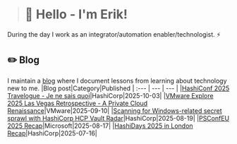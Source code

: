 > # 👾 Hello - I'm Erik!
During the day I work as an integrator/automation enabler/technologist. ⚡
## ✏️ Blog
I maintain a [blog](https://blog.graa.dev) where I document lessons from learning about technology new to me.
|Blog post|Category|Published
| :--- | --- | --- |
|[HashiConf 2025 Travelogue - Je ne sais quoi](https://blog.graa.dev/HashiConf2025-Recap)|HashiCorp|2025-10-03|
|[VMware Explore 2025 Las Vegas Retrospective - A Private Cloud Renaissance](https://blog.graa.dev/Explore2025-Recap)|VMware|2025-09-10|
|[Scanning for Windows-related secret sprawl with HashiCorp HCP Vault Radar](https://blog.graa.dev/VaultRadar-Windows)|HashiCorp|2025-08-19|
|[PSConfEU 2025 Recap](https://blog.graa.dev/PSConfEU2025-Impressions)|Microsoft|2025-08-17|
|[HashiDays 2025 in London Recap](https://blog.graa.dev/HashiDays2025-Recap)|HashiCorp|2025-07-16|

